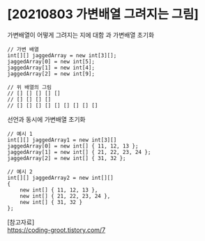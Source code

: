 # [20210803 가변배열 그려지는 그림]

가변배열이 어떻게 그려지는 지에 대함 과 가변배열 초기화

```
// 가변 배열
int[][] jaggedArray = new int[3][];
jaggedArray[0] = new int[5];
jaggedArray[1] = new int[4];
jaggedArray[2] = new int[9];
 
// 위 배열의 그림
// [] [] [] [] []
// [] [] [] []
// [] [] [] [] [] [] [] [] [] 
```

선언과 동시에 가변배열 초기화

```
// 예시 1
int[][] jaggedArray1 = new int[3][]
jaggedArray[0] = new int[] { 11, 12, 13 };
jaggedArray[1] = new int[] { 21, 22, 23, 24 };
jaggedArray[2] = new int[] { 31, 32 };
 
// 예시 2
int[][] jaggedArray2 = new int[][]
{
	new int[] { 11, 12, 13 },
	new int[] { 21, 22, 23, 24 },
	new int[] { 31, 32 }
};
```


[참고자료]  
https://coding-groot.tistory.com/7
